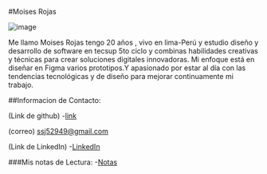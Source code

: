 #Moises Rojas

![image](https://github.com/user-attachments/assets/430998de-05ee-435d-988f-6300c22cb027)

Me llamo Moises Rojas tengo 20 años , vivo en lima-Perú  y estudio diseño y desarrollo de software en tecsup 5to ciclo  y combinas habilidades creativas y técnicas para crear soluciones digitales innovadoras. Mi enfoque está en diseñar en Figma varios prototipos.Y apasionado por estar al día con las tendencias tecnológicas y de diseño para mejorar continuamente mi trabajo.

##Informacion de Contacto:

(Link de github)
-[link](https://github.com/Ameri50 "mi link")

(correo)
ssj52949@gmail.com

(Link de LinkedIn)
-[LinkedIn](https://www.linkedin.com/in/moises-ssj-864b6a333/ "mi linkedIN")

###Mis notas de Lectura:
-[Notas](https://github.com/Ameri50/reading-notes-101n6/blob/main/Mindset.md "Mis Notas")






